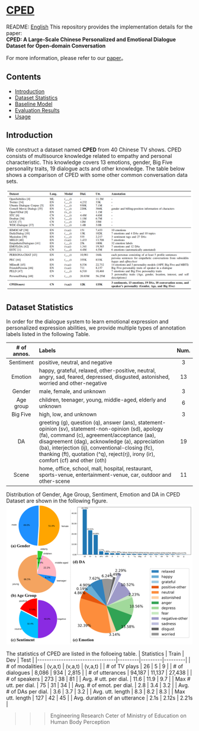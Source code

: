 # [CPED](https://github.com/scutcyr/CPED)
    
README: [English](https://github.com/scutcyr/CPED/blob/main/README.md)
This repository provides the implementation details for the paper:    
**CPED: A Large-Scale Chinese Personalized and Emotional Dialogue Dataset for Open-domain Conversation**   

For more information, please refer to our [paper](https:)。

## <a name="#Contents">Contents</a>
* <a href="#Introduction">Introduction</a>
* <a href="#Dataset">Dataset Statistics</a>
* <a href="#Model">Baseline Model</a>
* <a href="#Evaluation">Evaluation Results</a>
* <a href="#Usage">Usage</a>

## <a name="#Introduction">Introduction</a>
We construct a dataset named **CPED** from 40 Chinese TV shows. CPED consists of multisource knowledge related to empathy and personal characteristic. This knowledge covers 13 emotions, gender, Big Five personality traits, 19 dialogue acts and other knowledge. The table below shows a comparison of CPED with some other common conversation data sets.

![dataset_comparison](./images/dataset_comparison.png)

## <a name="#Dataset">Dataset Statistics</a>
In order for the dialogue system to learn emotional expression and personalized expression abilities, we provide multiple types of annotation labels listed in the following Table.

| # of annos. | Labels | Num. |
|:-----------:|:-------|:----:|
| Sentiment | positive, neutral, and negative | 3 |
| Emotion | happy, grateful, relaxed, other-positive, neutral, angry, sad, feared, depressed, disgusted, astonished, worried and other-negative | 13 |
| Gender | male, female, and unknown | 3 |
| Age group | children, teenager, young, middle-aged, elderly and unknown | 6 |
| Big Five | high, low, and unknown | 3 |
| DA | greeting (g), question (q), answer (ans), statement-opinion (sv), statement-non-opinion (sd), apology (fa), command (c), agreement/acceptance (aa), disagreement (dag), acknowledge (a), appreciation (ba), interjection (ij), conventional-closing (fc), thanking (ft), quotation (^q), reject(rj), irony (ir), comfort (cf) and other (oth) | 19 |
| Scene | home, office, school, mall, hospital, restaurant, sports-venue, entertainment-venue, car, outdoor and other-scene | 11 |


Distribution of Gender, Age Group, Sentiment, Emotion and DA in CPED Dataset are shown in the following figure.
![](./images/dataset_staticstics.png)

 The statistics of CPED are listed in the folloeing table.
| Statistics                      | Train   | Dev     | Test    |
|---------------------------------|---------|---------|---------|
| # of modalities                 | (v,a,t) | (v,a,t) | (v,a,t) |
| # of TV plays                   | 26      | 5       | 9       |
| # of dialogues                  | 8,086   | 934     | 2,815   |
| # of utterances                 | 94,187  | 11,137  | 27,438  |
| # of speakers                   | 273     | 38      | 81      |
| Avg. # utt. per dial.           | 11.6    | 11.9    | 9.7     |
| Max # utt. per dial.            | 75      | 31      | 34      |
| Avg. # of emot. per dial.       | 2.8     | 3.4     | 3.2     |
| Avg. # of DAs per dial.         | 3.6     | 3.7     | 3.2     |
| Avg. utt. length                | 8.3     | 8.2     | 8.3     |
| Max utt. length                 | 127     | 42      | 45      |
| Avg. duration of an utterance   | 2.1s    | 2.12s   | 2.21s   |




>>> Engineering Research Ceter of Ministry of Education on Human Body Perception
